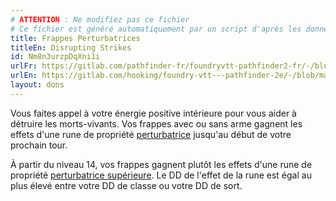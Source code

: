 ```yaml
---
# ATTENTION : Ne modifiez pas ce fichier
# Ce fichier est généré automatiquement par un script d'après les données du module Foundry VTT officiel et de sa traduction
title: Frappes Perturbatrices
titleEn: Disrupting Strikes
id: Nm8n3urzpDqXni1i
urlFr: https://gitlab.com/pathfinder-fr/foundryvtt-pathfinder2-fr/-/blob/master/data/feats/Nm8n3urzpDqXni1i.htm
urlEn: https://gitlab.com/hooking/foundry-vtt---pathfinder-2e/-/blob/master/packs/data/feats.db/disrupting-strikes.json
layout: dons
---
```

Vous faites appel à votre énergie positive intérieure pour vous aider à détruire les morts-vivants. Vos frappes avec ou sans arme gagnent les effets d'une rune de propriété [perturbatrice](../équipements/pertubatrice-rune.html) jusqu'au début de votre prochain tour.

À partir du niveau 14, vos frappes gagnent plutôt les effets d'une rune de propriété [perturbatrice supérieure](../équipements/pertubatrice-supérieure-rune.html). Le DD de l'effet de la rune est égal au plus élevé entre votre DD de classe ou votre DD de sort.
